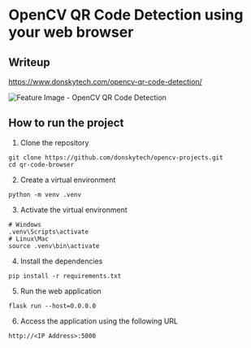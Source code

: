 # OpenCV QR Code Detection using your web browser

## Writeup
https://www.donskytech.com/opencv-qr-code-detection/

![Feature Image - OpenCV QR Code Detection](https://github.com/donskytech/opencv-projects/assets/69466026/a8a0e555-e63d-4b72-be4c-f2fd7e13f33e)
  
## How to run the project

1. Clone the repository  
```
git clone https://github.com/donskytech/opencv-projects.git
cd qr-code-browser
```
2. Create a virtual environment
```
python -m venv .venv

```
3. Activate the virtual environment
```
# Windows
.venv\Scripts\activate
# Linux\Mac
source .venv\bin\activate
```
4. Install the dependencies
```
pip install -r requirements.txt
```
5. Run the web application
```
flask run --host=0.0.0.0
```
6. Access the application using the following URL
```
http://<IP Address>:5000
```
